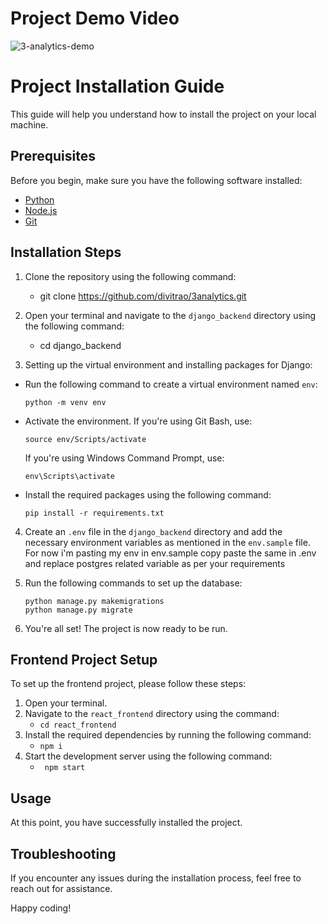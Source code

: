 # Project Demo Video

![3-analytics-demo](https://github.com/divitrao/3analytics/assets/67967395/e0199f41-d96b-4b0c-8467-a9961e9755a1)

# Project Installation Guide

This guide will help you understand how to install the project on your local machine.

## Prerequisites

Before you begin, make sure you have the following software installed:

- [Python](https://www.python.org/downloads/)
- [Node.js](https://nodejs.org/en/download)
- [Git](https://git-scm.com/downloads)

## Installation Steps

1. Clone the repository using the following command:

   - git clone https://github.com/divitrao/3analytics.git

2. Open your terminal and navigate to the `django_backend` directory using the following command:

   - cd django_backend

3. Setting up the virtual environment and installing packages for Django:

- Run the following command to create a virtual environment named `env`:

  ```
  python -m venv env
  ```

- Activate the environment. If you're using Git Bash, use:

  ```
  source env/Scripts/activate
  ```

  If you're using Windows Command Prompt, use:

  ```
  env\Scripts\activate
  ```

- Install the required packages using the following command:
  ```
  pip install -r requirements.txt
  ```

4. Create an `.env` file in the `django_backend` directory and add the necessary environment variables as mentioned in the `env.sample` file. For now i'm pasting my env in env.sample copy paste the same in .env and replace postgres related variable as per your requirements

5. Run the following commands to set up the database:

   ```
   python manage.py makemigrations
   python manage.py migrate
   ```

6. You're all set! The project is now ready to be run.

## Frontend Project Setup

To set up the frontend project, please follow these steps:

1. Open your terminal.
2. Navigate to the `react_frontend` directory using the command:
   - `cd react_frontend`
3. Install the required dependencies by running the following command:
   - `npm i`
4. Start the development server using the following command:
   - ` npm start`

## Usage

At this point, you have successfully installed the project.

## Troubleshooting

If you encounter any issues during the installation process, feel free to reach out for assistance.

Happy coding!
